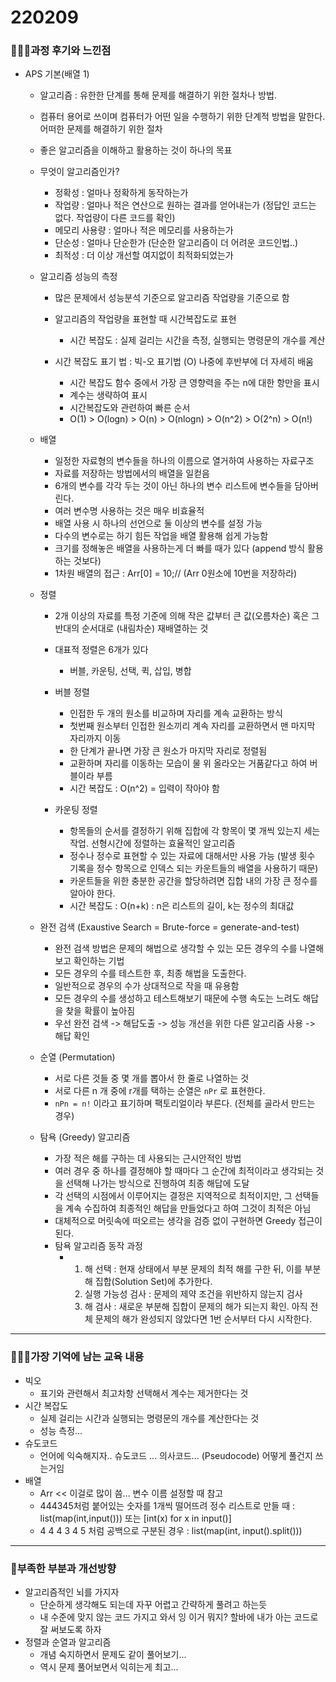 # 220209

### 👨🏼‍🏫과정 후기와 느낀점

- APS 기본(배열 1)

  - 알고리즘 : 유한한 단계를 통해 문제를 해결하기 위한 절차나 방법.

  - 컴퓨터 용어로 쓰이며 컴퓨터가 어떤 일을 수행하기 위한 단계적 방법을 말한다. 어떠한 문제를 해결하기 위한 절차

  - 좋은 알고리즘을 이해하고 활용하는 것이 하나의 목표

  - 무엇이 알고리즘인가?

    - 정확성 : 얼마나 정확하게 동작하는가
    - 작업량 : 얼마나 적은 연산으로 원하는 결과를 얻어내는가 (정답인 코드는 없다. 작업량이 다른 코드를 확인)
    - 메모리 사용량 : 얼마나 적은 메모리를 사용하는가
    - 단순성 : 얼마나 단순한가 (단순한 알고리즘이 더 어려운 코드인법..)
    - 최적성 : 더 이상 개선할 여지없이 최적화되었는가

  - 알고리즘 성능의 측정

    - 많은 문제에서 성능분석 기준으로 알고리즘 작업량을 기준으로 함
    - 알고리즘의 작업량을 표현할 때 시간복잡도로 표현
      - 시간 복잡도 : 실제 걸리는 시간을 측정, 실행되는 명령문의 개수를 계산

    - 시간 복잡도 표기 법 : 빅-오 표기법 (O) 나중에 후반부에 더 자세히 배움
      - 시간 복잡도 함수 중에서 가장 큰 영향력을 주는 n에 대한 항만을 표시
      - 계수는 생략하여 표시
      - 시간복잡도와 관련하여 빠른 순서
      - O(1) > O(logn) > O(n) > O(nlogn) > O(n^2) > O(2^n) > O(n!)

  - 배열

    - 일정한 자료형의 변수들을 하나의 이름으로 열거하여 사용하는 자료구조
    - 자료를 저장하는 방법에서의 배열을 일컫음
    - 6개의 변수를 각각 두는 것이 아닌 하나의 변수 리스트에 변수들을 담아버린다.
    - 여러 변수명 사용하는 것은 매우 비효율적
    - 배열 사용 시 하나의 선언으로 둘 이상의 변수를 설정 가능
    - 다수의 변수로는 하기 힘든 작업을 배열 활용해 쉽게 가능함
    - 크기를 정해놓은 배열을 사용하는게 더 빠를 때가 있다 (append 방식 활용하는 것보다)
    - 1차원 배열의 접근 : Arr[0] = 10;// (Arr 0원소에 10번을 저장하라)

  - 정렬

    - 2개 이상의 자료를 특정 기준에 의해 작은 값부터 큰 값(오름차순) 혹은 그 반대의 순서대로 (내림차순) 재배열하는 것
    - 대표적 정렬은 6개가 있다
    
      - 버블, 카운팅, 선택, 퀵, 삽입, 병합
    - 버블 정렬

      - 인접한 두 개의 원소를 비교하며 자리를 계속 교환하는 방식
      - 첫번째 원소부터 인접한 원소끼리 계속 자리를 교환하면서 맨 마지막 자리까지 이동
      - 한 단계가 끝나면 가장 큰 원소가 마지막 자리로 정렬됨
      - 교환하며 자리를 이동하는 모습이 물 위 올라오는 거품같다고 하여 버블이라 부름
      - 시간 복잡도 : O(n^2) = 입력이 작아야 함
    - 카운팅 정렬
      - 항목들의 순서를 결정하기 위해 집합에 각 항목이 몇 개씩 있는지 세는 작업.  선형시간에 정렬하는 효율적인 알고리즘
      - 정수나 정수로 표현할 수 있는 자료에 대해서만 사용 가능 (발생 횟수 기록을 정수 항목으로 인덱스 되는 카운트들의 배열을 사용하기 때문)
      - 카운트들을 위한 충분한 공간을 할당하려면 집합 내의 가장 큰 정수를 알아야 한다.
      - 시간 복잡도 : O(n+k) : n은 리스트의 길이, k는 정수의 최대값
    
  - 완전 검색 (Exaustive Search = Brute-force = generate-and-test)
  
    - 완전 검색 방법은 문제의 해법으로 생각할 수 있는 모든 경우의 수를 나열해보고 확인하는 기법
    - 모든 경우의 수를 테스트한 후, 최종 해법을 도출한다.
    - 일반적으로 경우의 수가 상대적으로 작을 때 유용함
    - 모든 경우의 수를 생성하고 테스트해보기 때문에 수행 속도는 느려도 해답을 찾을 확률이 높아짐
    - 우선 완전 검색 -> 해답도출 -> 성능 개선을 위한 다른 알고리즘 사용 -> 해답 확인
  
  - 순열 (Permutation)
  
    - 서로 다른 것들 중 몇 개를 뽑아서 한 줄로 나열하는 것
    - 서로 다른 n 개 중에 r개를 택하는 순열은 `nPr` 로 표현한다.
    - `nPn = n!` 이라고 표기하며 팩토리얼이라 부른다. (전체를 골라서 만드는 경우)
  
  - 탐욕 (Greedy) 알고리즘
  
    - 가장 적은 해를 구하는 데 사용되는 근시안적인 방법
    - 여러 경우 중 하나를 결정해야 할 때마다 그 순간에 최적이라고 생각되는 것을 선택해 나가는 방식으로 진행하여 최종 해답에 도달
    - 각 선택의 시점에서 이루어지는 결정은 지역적으로 최적이지만, 그 선택들을 계속 수집하여 최종적인 해답을 만들었다고 하여 그것이 최적은 아님
    - 대체적으로 머릿속에 떠오르는 생각을 검증 없이 구현하면 Greedy 접근이 된다.
    - 탐욕 알고리즘 동작 과정
      - 1. 해 선택 : 현재 상태에서 부분 문제의 최적 해를 구한 뒤, 이를 부분해 집합(Solution Set)에 추가한다.
        2. 실행 가능성 검사 : 문제의 제약 조건을 위반하지 않는지 검사
        3. 해 검사 : 새로운 부분해 집합이 문제의 해가 되는지 확인. 아직 전체 문제의 해가 완성되지 않았다면 1번 순서부터 다시 시작한다.
  
    


---

### 💁🏼‍♂️가장 기억에 남는 교육 내용

- 빅오
  - 표기와 관련해서 최고차항 선택해서 계수는 제거한다는 것
- 시간 복잡도
  - 실제 걸리는 시간과 실행되는 명령문의 개수를 계산한다는 것
  - 성능 측정...
- 슈도코드 
  - 언어에 익숙해지자.. 슈도코드 ... 의사코드... (Pseudocode) 어떻게 풀건지 쓰는거임
- 배열
  - Arr << 이걸로 많이 씀... 변수 이름 설정할 때 참고 
  - 444345처럼 붙어있는 숫자를 1개씩 떨어뜨려 정수 리스트로 만들 때 : list(map(int,input())) 또는 [int(x) for x in input()]
  - 4 4 4 3 4 5 처럼 공백으로 구분된 경우 : list(map(int, input().split()))

---

### 💫부족한 부분과 개선방향

- 알고리즘적인 뇌를 가지자
  - 단순하게 생각해도 되는데 자꾸 어렵고 간략하게 풀려고 하는듯
  - 내 수준에 맞지 않는 코드 가지고 와서 잉 이거 뭐지? 할바에 내가 아는 코드로 잘 써보도록 하자
- 정렬과 순열과 알고리즘
  - 개념 숙지하면서 문제도 같이 풀어보기...
  - 역시 문제 풀어보면서 익히는게 최고...
